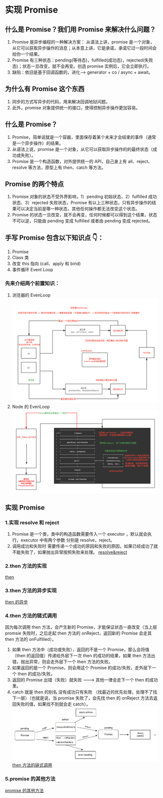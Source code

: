 <!--
 * @Author: xinxu
 * @Date: 2022-12-20 17:22:04
 * @LastEditors: xinxu
 * @LastEditTime: 2022-12-22 15:05:28
 * @FilePath: /Promise/README.md
-->

# 实现 Promise

## 什么是 Promise？我们用 Promise 来解决什么问题？

1. Promise 是异步编程的一种解决方案： 从语法上讲，promise 是一个对象，从它可以获取异步操作的消息；从本意上讲，它是承诺，承诺它过一段时间会给你一个结果。
2. Promise 有三种状态：pending(等待态)，fulfilled(成功态)，rejected(失败态)；状态一旦改变，就不会再变。创造 promise 实例后，它会立即执行。
3. 缺陷：依旧是基于回调函数的，进化--> generator + co / async + await。

## 为什么有 Promise 这个东西

1. 同步的方式写异步的代码，用来解决回调地狱问题。
2. 此外，promise 对象提供统一的接口，使得控制异步操作更加容易。

## 什么是 Promise？

1. Promise，简单说就是一个容器，里面保存着某个未来才会结束的事件（通常是一个异步操作）的结果。
2. 从语法上说，promise 是一个对象，从它可以获取异步操作的的最终状态（成功或失败）。
3. Promise 是一个构造函数，对外提供统一的 API，自己身上有 all、reject、resolve 等方法，原型上有 then、catch 等方法。

## Promise 的两个特点

1. Promise 对象的状态不受外界影响，1）pending 初始状态、2）fulfilled 成功状态、3）rejected 失败状态，Promise 有以上三种状态，只有异步操作的结果可以决定当前是哪一种状态，其他任何操作都无法改变这个状态。
2. Promise 的状态一旦改变，就不会再变，任何时候都可以得到这个结果，状态不可以逆，只能由 pending 变成 fulfilled 或者由 pending 变成 rejected。

## 手写 Promise 包含以下知识点 👇：

1. Promise
2. Class 类
3. 改变 this 指向 (call、apply 和 bind)
4. 事件循环 Event Loop

### 先来介绍两个前置知识：

1. 浏览器的 EvenLoop
   ![image](./assest/Browser-EvenLoop.png)
2. Node 的 EvenLoop
   ![image](./assest/Node-EvenLoop.png)

## 实现 Promise

### 1.实现 resolve 和 reject

1. Promise 是一个类，类中的构造函数需要传入一个 executor ，默认就会执行，executor 中有两个参数 分别是 resolve，reject。
2. 调用成功和失败时 需要传递一个成功的原因和失败的原因，如果已经成功了就不能失败了，如果抛出异常按照失败来处理。
   [resolve&reject](./1.resolve%26reject/promise.js)

### 2.then 方法的实现

[then](./2.then/promise.js)

### 3.then 方法的异步实现

[then 的异步](3.thenAsync/promise.js)

### 4.then 方法的链式调用

因为每次调用 then 方法，会产生新的 Promise，才能保证状态一直改变（当上层 promsie 失败时，之后走起 then 方法的 onReject，返回新的 Promise 会走其 then 方法的 onFulfilled）。

1. 如果 then 方法中（成功或失败），返回的不是一个 Promise，那么会将值（then 的返回值）传递给外层下一次 then 的成功的结果，如果 then 方法出错，抛出异常，则会走外层下一个 then 方法的失败。
2. 如果返回的是一个 Promise，则会用这个 Promise 的成功/失败，走外层下一个 then 的成功/失败。
3. 返回的 Promise 出错（失败）就失败 ---> 其他一律会走下一个 then 的成功里。
4. catch 就是 then 的别名 没有成功只有失败 （找最近的优先处理，处理不了找下一层）（也就是说，当 promise 失败了，会先找 then 的 onReject 方法去返回失败的值，如果找不到就会走 catch）。
   ![image](./assest/promise.png)
   [then 方法的链式调用](4.promise/promise.js)

### 5.promise 的其他方法

[promise 的其他方法](5.promiseMethod/promise.js)
